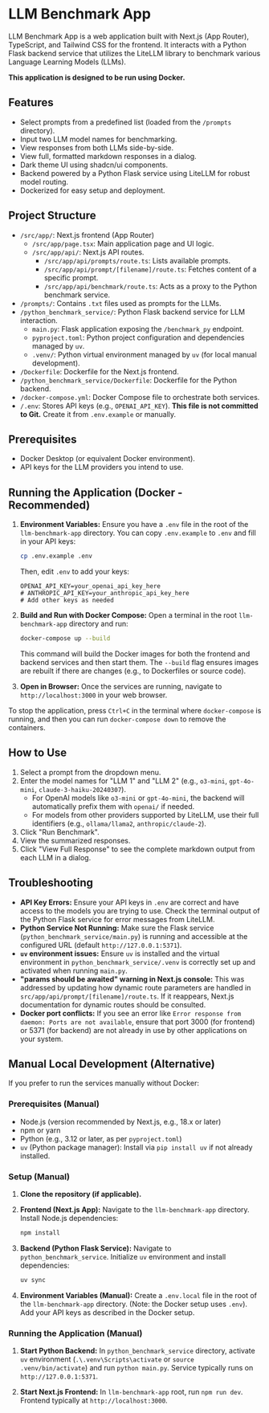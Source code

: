 # LLM Benchmark App

LLM Benchmark App is a web application built with Next.js (App Router), TypeScript, and Tailwind CSS for the frontend. It interacts with a Python Flask backend service that utilizes the LiteLLM library to benchmark various Language Learning Models (LLMs).

**This application is designed to be run using Docker.**

## Features

-   Select prompts from a predefined list (loaded from the `/prompts` directory).
-   Input two LLM model names for benchmarking.
-   View responses from both LLMs side-by-side.
-   View full, formatted markdown responses in a dialog.
-   Dark theme UI using shadcn/ui components.
-   Backend powered by a Python Flask service using LiteLLM for robust model routing.
-   Dockerized for easy setup and deployment.

## Project Structure

-   `/src/app/`: Next.js frontend (App Router)
    -   `/src/app/page.tsx`: Main application page and UI logic.
    -   `/src/app/api/`: Next.js API routes.
        -   `/src/app/api/prompts/route.ts`: Lists available prompts.
        -   `/src/app/api/prompt/[filename]/route.ts`: Fetches content of a specific prompt.
        -   `/src/app/api/benchmark/route.ts`: Acts as a proxy to the Python benchmark service.
-   `/prompts/`: Contains `.txt` files used as prompts for the LLMs.
-   `/python_benchmark_service/`: Python Flask backend service for LLM interaction.
    -   `main.py`: Flask application exposing the `/benchmark_py` endpoint.
    -   `pyproject.toml`: Python project configuration and dependencies managed by `uv`.
    -   `.venv/`: Python virtual environment managed by `uv` (for local manual development).
-   `/Dockerfile`: Dockerfile for the Next.js frontend.
-   `/python_benchmark_service/Dockerfile`: Dockerfile for the Python backend.
-   `/docker-compose.yml`: Docker Compose file to orchestrate both services.
-   `/.env`: Stores API keys (e.g., `OPENAI_API_KEY`). **This file is not committed to Git.** Create it from `.env.example` or manually.

## Prerequisites

-   Docker Desktop (or equivalent Docker environment).
-   API keys for the LLM providers you intend to use.

## Running the Application (Docker - Recommended)

1.  **Environment Variables:**
    Ensure you have a `.env` file in the root of the `llm-benchmark-app` directory. You can copy `.env.example` to `.env` and fill in your API keys:
    ```bash
    cp .env.example .env
    ```
    Then, edit `.env` to add your keys:
    ```env
    OPENAI_API_KEY=your_openai_api_key_here
    # ANTHROPIC_API_KEY=your_anthropic_api_key_here
    # Add other keys as needed
    ```

2.  **Build and Run with Docker Compose:**
    Open a terminal in the root `llm-benchmark-app` directory and run:
    ```bash
    docker-compose up --build
    ```
    This command will build the Docker images for both the frontend and backend services and then start them. The `--build` flag ensures images are rebuilt if there are changes (e.g., to Dockerfiles or source code).

3.  **Open in Browser:**
    Once the services are running, navigate to `http://localhost:3000` in your web browser.

To stop the application, press `Ctrl+C` in the terminal where `docker-compose` is running, and then you can run `docker-compose down` to remove the containers.

## How to Use

1.  Select a prompt from the dropdown menu.
2.  Enter the model names for "LLM 1" and "LLM 2" (e.g., `o3-mini`, `gpt-4o-mini`, `claude-3-haiku-20240307`).
    -   For OpenAI models like `o3-mini` or `gpt-4o-mini`, the backend will automatically prefix them with `openai/` if needed.
    -   For models from other providers supported by LiteLLM, use their full identifiers (e.g., `ollama/llama2`, `anthropic/claude-2`).
3.  Click "Run Benchmark".
4.  View the summarized responses.
5.  Click "View Full Response" to see the complete markdown output from each LLM in a dialog.

## Troubleshooting

-   **API Key Errors:** Ensure your API keys in `.env` are correct and have access to the models you are trying to use. Check the terminal output of the Python Flask service for error messages from LiteLLM.
-   **Python Service Not Running:** Make sure the Flask service (`python_benchmark_service/main.py`) is running and accessible at the configured URL (default `http://127.0.0.1:5371`).
-   **`uv` environment issues:** Ensure `uv` is installed and the virtual environment in `python_benchmark_service/.venv` is correctly set up and activated when running `main.py`.
-   **"params should be awaited" warning in Next.js console:** This was addressed by updating how dynamic route parameters are handled in `src/app/api/prompt/[filename]/route.ts`. If it reappears, Next.js documentation for dynamic routes should be consulted.
-   **Docker port conflicts:** If you see an error like `Error response from daemon: Ports are not available`, ensure that port 3000 (for frontend) or 5371 (for backend) are not already in use by other applications on your system.

## Manual Local Development (Alternative)

If you prefer to run the services manually without Docker:

### Prerequisites (Manual)

-   Node.js (version recommended by Next.js, e.g., 18.x or later)
-   npm or yarn
-   Python (e.g., 3.12 or later, as per `pyproject.toml`)
-   `uv` (Python package manager): Install via `pip install uv` if not already installed.

### Setup (Manual)

1.  **Clone the repository (if applicable).**

2.  **Frontend (Next.js App):**
    Navigate to the `llm-benchmark-app` directory.
    Install Node.js dependencies:
    ```bash
    npm install
    ```

3.  **Backend (Python Flask Service):**
    Navigate to `python_benchmark_service`.
    Initialize `uv` environment and install dependencies:
    ```bash
    uv sync
    ```

4.  **Environment Variables (Manual):**
    Create a `.env.local` file in the root of the `llm-benchmark-app` directory. (Note: the Docker setup uses `.env`). Add your API keys as described in the Docker setup.

### Running the Application (Manual)

1.  **Start Python Backend:**
    In `python_benchmark_service` directory, activate `uv` environment (`.\.venv\Scripts\activate` or `source .venv/bin/activate`) and run `python main.py`.
    Service typically runs on `http://127.0.0.1:5371`.

2.  **Start Next.js Frontend:**
    In `llm-benchmark-app` root, run `npm run dev`.
    Frontend typically at `http://localhost:3000`.
